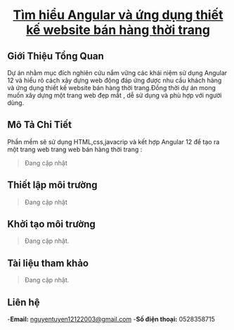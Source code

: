 <h1 align="center"><a href="github.com/nguyentuyen12345/csn-da21tta-nguyenthimytuyen-thoitrang-angular">Tìm hiểu Angular và ứng dụng thiết kế website bán hàng thời trang</a></h1>

## Giới Thiệu Tổng Quan
Dự án nhằm mục đích nghiên cứu nắm vững các khái niệm sử dụng Angular 12 và hiểu rõ cách xây dựng web động đáp ứng được nhu cầu khách hàng  và ứng dụng thiết kế website bán hàng thời trang.Đồng thời dự án mong muốn xây dựng một trang web đẹp mắt , dễ sử dụng và phù hợp với người dùng.

## Mô Tả Chi Tiết
Phần mềm sẽ sử dụng HTML,css,javacrip và kết hợp Angular 12 để tạo ra một trang web trang web bán hàng thời trang :
> Đang cập nhật
 ## Thiết lập môi trường
 > Đang cập nhật

## Khởi tạo môi trường 
> Đang cập nhật.

## Tài liệu tham khảo
> Đang cập nhật.
## Liên hệ 
-**Email:** nguyentuyen12122003@gmail.com
-**Số điện thoại:** 0528358715





